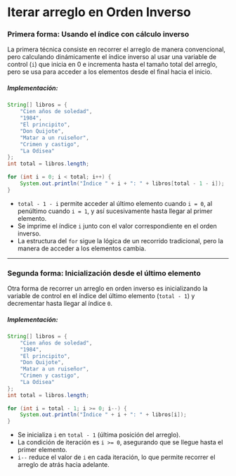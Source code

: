 # Iterar arreglo en Orden Inverso

### Primera forma: Usando el índice con cálculo inverso
La primera técnica consiste en recorrer el arreglo de manera convencional, pero calculando dinámicamente el índice inverso al usar una variable de control (`i`) que inicia en 0 e incrementa hasta el tamaño total del arreglo, pero se usa para acceder a los elementos desde el final hacia el inicio.

##### Implementación:

```java
String[] libros = {
	"Cien años de soledad", 
	"1984", 
	"El principito", 
	"Don Quijote", 
	"Matar a un ruiseñor", 
	"Crimen y castigo", 
	"La Odisea"
};
int total = libros.length;
        
for (int i = 0; i < total; i++) {
	System.out.println("Índice " + i + ": " + libros[total - 1 - i]);
}
```

- `total - 1 - i` permite acceder al último elemento cuando `i = 0`, al penúltimo cuando `i = 1`, y así sucesivamente hasta llegar al primer elemento.
- Se imprime el índice `i` junto con el valor correspondiente en el orden inverso.
- La estructura del `for` sigue la lógica de un recorrido tradicional, pero la manera de acceder a los elementos cambia.

---
### Segunda forma: Inicialización desde el último elemento
Otra forma de recorrer un arreglo en orden inverso es inicializando la variable de control en el índice del último elemento (`total - 1`) y decrementar hasta llegar al índice `0`.

##### Implementación:

```java
String[] libros = {
	"Cien años de soledad", 
	"1984", 
	"El principito", 
	"Don Quijote", 
	"Matar a un ruiseñor", 
	"Crimen y castigo", 
	"La Odisea"
};
int total = libros.length;
        
for (int i = total - 1; i >= 0; i--) {
	System.out.println("Índice " + i + ": " + libros[i]);
}
```

- Se inicializa `i` en `total - 1` (última posición del arreglo).
- La condición de iteración es `i >= 0`, asegurando que se llegue hasta el primer elemento.
- `i--` reduce el valor de `i` en cada iteración, lo que permite recorrer el arreglo de atrás hacia adelante.
